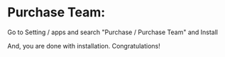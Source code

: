 Purchase Team:
=========================================================

Go to Setting / apps and search "Purchase / Purchase Team" and Install

And, you are done with installation. Congratulations!
